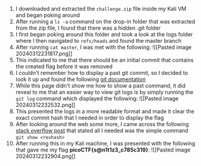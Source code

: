 1. I downloaded and extracted the `challenge.zip` file inside my Kali VM and began poking around
2. After running a `ls -a` command on the drop-in folder that was extracted from the zip file, I found that there was a hidden .git folder
3. I first began poking around this folder and took a look at the logs folder where I then navigated to `refs/heads` and found the master branch
4. After running `cat master`, I was met with the following: ![[Pasted image 20240312231817.png]]
5. This indicated to me that there should be an initial commit that contains the created flag before it was removed
6. I couldn't remember how to display a past git commit, so I decided to look it up and found the following [git documentation](https://git-scm.com/book/en/v2/Git-Basics-Viewing-the-Commit-History)
7. While this page didn't show me how to show a past command, it did reveal to me that an easier way to view git logs is by simply running the `git log` command which displayed the following: 
![[Pasted image 20240312232532.png]]
8. This presented the logs in a more readable format and made it clear the exact commit hash that I needed in order to display the flag
9. After looking around the web some more, I came across the following [stack overflow post](https://stackoverflow.com/questions/7663451/view-a-specific-git-commit) that stated all I needed was the simple command `git show <revhash>`
10. After running this in my Kali machine, I was presented with the following that gave me my flag **picoCTF{s@n1t1z3_c785c319}**:
![[Pasted image 20240312232904.png]]